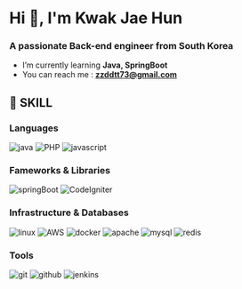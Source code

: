 # Hi 👋, I'm Kwak Jae Hun
### A passionate Back-end engineer from South Korea ###


- I’m currently learning **Java, SpringBoot**
- You can reach me : **zzddtt73@gmail.com**

## 📕 SKILL

### Languages

![java](https://img.shields.io/badge/Java-076F97?style=for-the-badge&logo=java&logoColor=white) 
![PHP](https://img.shields.io/badge/PHP-777BB4?style=for-the-badge&logo=php&logoColor=white)
![javascript](https://img.shields.io/badge/JavaScript-F7DF1E?style=for-the-badge&logo=JavaScript&logoColor=black)

### Fameworks & Libraries
![springBoot](https://img.shields.io/badge/springboot-6DB33F?style=for-the-badge&logo=springboot&logoColor=white)
![CodeIgniter](https://img.shields.io/badge/CodeIgniter-EF4223?style=for-the-badge&logo=codeigniter&logoColor=white)


### Infrastructure & Databases

![linux](https://img.shields.io/badge/linux-FCC624?style=for-the-badge&logo=linux&logoColor=black)
![AWS](https://img.shields.io/badge/aws-232F3E?style=for-the-badge&logo=amazonwebservices&logoColor=white)
![docker](https://img.shields.io/badge/docker-2496ED?style=for-the-badge&logo=docker&logoColor=white)
![apache](https://img.shields.io/badge/apache-D22128?style=for-the-badge&logo=apache&logoColor=white)
![mysql](https://img.shields.io/badge/MySQL-00000F?style=for-the-badge&logo=mysql&logoColor=white)
![redis](https://img.shields.io/badge/redis-FF4438?style=for-the-badge&logo=redis&logoColor=white)

### Tools
![git](https://img.shields.io/badge/git-F05032?style=for-the-badge&logo=git&logoColor=white)
![github](https://img.shields.io/badge/github-181717?style=for-the-badge&logo=github&logoColor=white)
![jenkins](https://img.shields.io/badge/jenkins-D24939?style=for-the-badge&logo=jenkins&logoColor=white)


